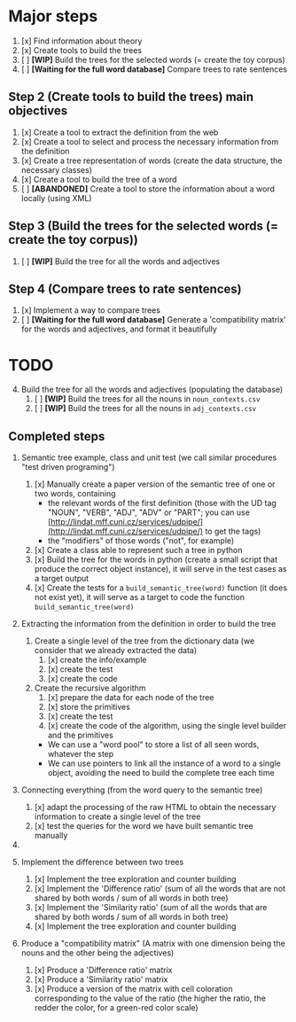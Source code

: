 # Major steps
1. [x] Find information about theory
2. [x] Create tools to build the trees
3. [ ] **[WIP]** Build the trees for the selected words (= create the toy corpus)
4. [ ] **[Waiting for the full word database]** Compare trees to rate sentences

## Step 2 (Create tools to build the trees) main objectives
1. [x] Create a tool to extract the definition from the web
2. [x] Create a tool to select and process the necessary information from the definition
5. [x] Create a tree representation of words (create the data structure, the necessary classes)
4. [x] Create a tool to build the tree of a word
3. [ ] **[ABANDONED]** Create a tool to store the information about a word locally (using XML)

## Step 3 (Build the trees for the selected words (= create the toy corpus))
1. [ ] **[WIP]** Build the tree for all the words and adjectives

## Step 4 (Compare trees to rate sentences)
1. [x] Implement a way to compare trees
2. [ ] **[Waiting for the full word database]** Generate a 'compatibility matrix' for the words and adjectives, and 
format it beautifully

# TODO
    
4. Build the tree for all the words and adjectives (populating the database)
    1. [ ] **[WIP]** Build the trees for all the nouns in `noun_contexts.csv`
    2. [ ] **[WIP]** Build the trees for all the nouns in `adj_contexts.csv`

## Completed steps
1. Semantic tree example, class and unit test (we call similar procedures "test driven programing")
    1. [x] Manually create a paper version of the semantic tree of one or two words, containing
        * the relevant words of the first definition (those with the UD tag "NOUN", "VERB", "ADJ", "ADV" or "PART";
        you can use [http://lindat.mff.cuni.cz/services/udpipe/](http://lindat.mff.cuni.cz/services/udpipe/) to get the tags)
        * the "modifiers" of those words ("not", for example)
    2. [x] Create a class able to represent such a tree in python
    3. [x] Build the tree for the words in python (create a small script that produce the correct object instance), it will
    serve in the test cases as a target output
    4. [x] Create the tests for a `build_semantic_tree(word)` function (it does not exist yet), it will serve as a target to
    code the function `build_semantic_tree(word)`

2. Extracting the information from the definition in order to build the tree
    1. Create a single level of the tree from the dictionary data (we consider that we already extracted the data)
        1. [x] create the info/example 
        2. [x] create the test 
        3. [x] create the code
    2. Create the recursive algorithm
        1. [x] prepare the data for each node of the tree
        2. [x] store the primitives
        3. [x] create the test 
        4. [x] create the code of the algorithm, using the single level builder and the primitives
        * We can use a "word pool" to store a list of all seen words, whatever the step
        * We can use pointers to link all the instance of a word to a single object, avoiding the need to build the 
        complete tree each time
    
3. Connecting everything (from the word query to the semantic tree)
    1. [x] adapt the processing of the raw HTML to obtain the necessary information to create a single level of the tree
    2. [x] test the queries for the word we have built semantic tree manually
    
4.

5. Implement the difference between two trees
    1. [x] Implement the tree exploration and counter building
    2. [x] Implement the 'Difference ratio' 
    (sum of all the words that are not shared by both words / sum of all words in both tree)
    3. [x] Implement the 'Similarity ratio' 
    (sum of all the words that are shared by both words / sum of all words in both tree)
    4. [x] Implement the tree exploration and counter building
    
6. Produce a "compatibility matrix" (A matrix with one dimension being the nouns and the other being the adjectives)
    1. [x] Produce a 'Difference ratio' matrix
    1. [x] Produce a 'Similarity ratio' matrix
    3. [x] Produce a version of the matrix with cell coloration corresponding to the value of the ratio 
    (the higher the ratio, the redder the color, for a green-red color scale)